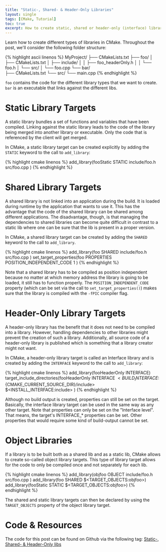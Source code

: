 ```yaml
---
title: "Static-, Shared- & Header-Only Libraries"
layout: single
tags: [CMake, Tutorial]
toc: true
excerpt: How to create static, shared or header-only (interface) library targets with CMake.
---
```


Learn how to create different types of libraries in CMake. 
Throughout the post, we'll consider the following folder structure:

{% highlight ascii linenos %}
MyProject/
├── CMakeLists.txt
├── foo/
│   ├── CMakeLists.txt
│   ├── include/
│   │   ├── foo_headerOnly.h
│   │   └── foo.h
│   └── src/
│       └── foo.cpp
└── bar/    
    ├── CMakeLists.txt
    └── src/
        └── main.cpp
{% endhighlight %}

`foo` contains the code for the different library types that we want to create.
`bar` is an executable that links against the different libs.

# Static Library Targets
A static library bundles a set of functions and variables that have been compiled.
Linking against the static library leads to the code of the library being merged into another library or executable.
Only the code that is referenced by the client will get merged.

In CMake, a static library target can be created explicitly by adding the `STATIC` keyword to the call to `add_library`:

{% highlight cmake linenos %}
add_library(fooStatic STATIC
    include/foo.h
    src/foo.cpp
)
{% endhighlight %}

# Shared Library Targets
A shared library is not linked into an application during the build. 
It is loaded during runtime by the application that wants to use it.
This has the advantage that the code of the shared library can be shared among different applications.
The disadvantage, though, is that managing the dependencies to shared libraries can become quite difficult in contrast to a static lib where one can be sure that the lib is present in a proper version.

In CMake, a shared library target can be created by adding the `SHARED` keyword to the call to `add_library`.

{% highlight cmake linenos %}
add_library(foo SHARED 
    include/foo.h
    src/foo.cpp
)
set_target_properties(foo
    PROPERTIES
    POSITION_INDEPENDENT_CODE 1
)
{% endhighlight %}

Note that a shared library has to be compiled as position independent because no matter at which memory address the library is going to be loaded, it still has to function properly.
The `POSITION_INDEPENDENT_CODE` property (which can be set via the call to `set_target_properties()`) makes sure that the library is compiled with the `-fPIC` compiler flag.

# Header-Only Library Targets
A header-only library has the benefit that it does not need to be compiled into a library.
However, handling dependencies to other libraries might prevent the creation of such a library.
Additionally, all source code of a header-only library is published which is something that a library creator might not want.

In CMake, a header-only library target is called an Interface library and is created by adding the `INTERFACE` keyword to the call to `add_library`:

{% highlight cmake linenos %}
add_library(fooHeaderOnly INTERFACE)
target_include_directories(fooHeaderOnly
    INTERFACE 
        $<BUILD_INTERFACE:${CMAKE_CURRENT_SOURCE_DIR}/include> 
        $<INSTALL_INTERFACE:include>
)
{% endhighlight %}

Although no build output is created, properties can still be set on the target. Basically, the interface library target can be used in the same way as any other target.
Note that properties can only be set on the "Interface level". 
That means, the target's INTERFACE_* properties can be set. 
Other properties that would require some kind of build-output cannot be set.

# Object Libraries
If a library is to be built both as a shared lib and as a static lib, CMake allows to create so-called object library targets.
This type of library target allows for the code to only be compiled once and not separately for each lib.

{% highlight cmake linenos %}
add_library(objfoo OBJECT
    include/foo.h
    src/foo.cpp
)
add_library(foo SHARED $<TARGET_OBJECTS:objfoo>)
add_library(fooStatic STATIC $<TARGET_OBJECTS:objfoo>)
{% endhighlight %}

The shared and static library targets can then be declared by using the `TARGET_OBJECTS` property of the object library target.

# Code & Resources

The code for this post can be found on Github via the following tag:
[Static-, Shared- & Header-Only libs](https://github.com/markusrothe/cmake_essentials/tree/Static-Shared-Header-Only-Libraries)